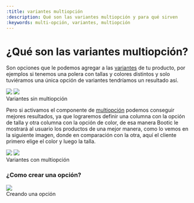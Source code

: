 ```yaml
---
:title: variantes multiopción
:description: Qué son las variantes multiopción y para qué sirven
:keywords: multi-opción, variantes, multiopción
---
```

# ¿Qué son las variantes multiopción?

Son opciones que le podemos agregar a las [variantes](/es/administracion/productos/variantes) de tu producto, por ejemplos si tenemos una polera con tallas y colores distintos y solo tuviéramos una única opción de variantes tendríamos un resultado así.

<div class="captura">
  <div class="c-contenido">
      <img src="/img/admin/no-multi-opcion.png" />
      <img src="/img/admin/no-multi-opcion-vista.png" />
  </div>
  <div class="c-pie">Variantes sin multiopción</div>
</div>

Pero si activamos el componente de [multiopción](https://auth.bootic.net/addons/supervariants) podemos conseguir mejores resultados, ya que lograremos definir una columna con la opción de talla y otra columna con la opción de color, de esa manera Bootic le mostrará al usuario los productos de una mejor manera, como lo vemos en la siguiente imagen, donde en comparación con la otra, aquí el cliente primero elige el color y luego la talla.


<div class="captura">
  <div class="c-contenido">
      <img src="/img/admin/multi-opcion.png" />
      <img src="/img/admin/multi-opcion-vista.png" />
  </div>
  <div class="c-pie">Variantes con multiopción</div>
</div>

### ¿Como crear una opción?

<div class="captura">
  <div class="c-contenido">
      <img src="/img/admin/create_multioption.gif" />
  </div>
  <div class="c-pie">Creando una opción</div>
</div>
